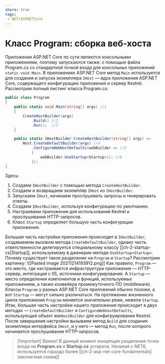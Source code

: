 ```yaml
---
share: true
tags:
 - NET/ASPNETCore
---
```

# Класс Program: сборка веб-хоста
Приложения ASP.NET Core по сути являются консольными приложениями, поэтому запускаются также: с помощью файла Program.cs со стандартной точкой входа для консольных приложений `static void Main`.
В приложениях ASP.NET Core метод `Main` используется для создания и запуска экземпляра `IHost` — ядра приложения ASP.NET Core, содержащего конфигурацию приложения и сервер Kestrel.
Рассмотрим полный листинг класса Program.cs:
```csharp
public class Program
{
	public static void Main(string[] args) //1
	{
		CreateHostBuilder(args)
			.Build() //2
			.Run();  //3
	}

	public static IHostBuilder CreateHostBuilder(string[] args) =>
		Host.CreateDefaultBuilder(args) //4
			.ConfigureWebHostDefaults(webBuilder => //5
			{
				webBuilder.UseStartup<Startup>(); //6
			});
}
```
Здесь:
1. Создаем `IHostBuilder` с помощью метода `CreateHostBuilder`.
2. Создаем и возвращаем экземпляр `IHost` из `IHostBuilder`.
3. Запускаем `IHost`, начинаем прослушивать запросы и генерировать ответы.
4. Создаем `IHostBuilder`, используя конфигурацию по умолчанию.
5. Настраиваем приложение для использования Kestrel и прослушивания HTTP-запросов.
6. Класс `Startup` определяет большую часть конфигурации приложения.

Большая часть настройки приложения происходит в `IHostBuilder`, создаваемом вызовом метода `CreateDefaultBuilder`, однако часть ответственности делегируется специальному классу [[ch-2-startup-cs|Startup]], используемому в дженерик-методе `UseStartup<Startup>`.
Почему существует такое разделение на `Program` и `Startup`? Рассмотрим картинку:
![[Pasted image 20211214193912.png]]
Как правило, `Program` — это место, где настраивается инфраструктура приложения — HTTP-сервер, интеграция с IIS, источники конфигурирования. А `Startup` — место определения компонентов и функций, используемых приложением, а также конвейера промежуточного ПО (middleware).
Классы `Program` у разных ASP.NET Core приложений обычно похожи, а вот `Startup` — могут сильно различаться. На протяжении жизненного цикла приложения `Program` меняется значительно реже, нежели `Startup`.
Итак, большая часть настройки нашего приложения происходит в двух методах — `CreateDefaultBuilder` и `ConfigureWebhostDefaults`, использующий объект `WebHostBuilder` для конфигруирования Kestrel.
После завершения настройки вызываем метод `Build` для создания экземпляра интерфейса `IHost`, и у него — метод `Run`, после которого начинается прослушивание HTTP-запросов.

> [!important] Важно!
> В данный момент концепция разделения точки входа на **Program.cs** и **Startup.cs** устарела. Начиная с NET6, используется гораздо более [[ch-2-asp-net-core-fundamentals|лаконичная схема]]
